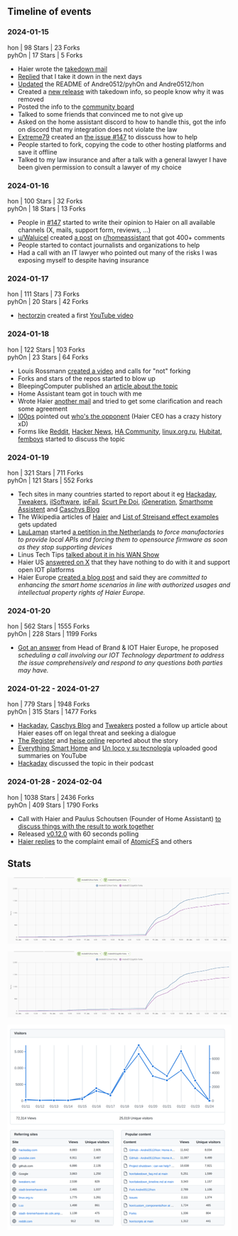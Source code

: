 ## Timeline of events

### 2024-01-15
hon | 98 Stars | 23 Forks  
pyhOn | 17 Stars | 5 Forks  

- Haier wrote the [takedown mail](https://github.com/Andre0512/hon/blob/main/takedown_faq.md#what-did-haier-wrote)
- [Replied](https://github.com/Andre0512/hon/blob/main/takedown_faq.md#what-did-you-answer-haier) that I take it down in the next days
- [Updated](https://github.com/Andre0512/hon/commit/14f133f3f471bf0b46a7ba3cd2e524b45446d125) the README of Andre0512/pyhOn and Andre0512/hon
- Created a [new release](https://github.com/Andre0512/hon/releases/tag/v0.11.0) with takedown info, so people know why it was removed
- Posted the info to the [community board](https://community.home-assistant.io/t/integration-with-haier-hon-app/322490/159?u=andre0512)
- Talked to some friends that convinced me to not give up
- Asked on the home assistant discord to how to handle this, got the info on discord that my integration does not violate the law
- [Extreme79](https://github.com/Extreme79) created an [the issue #147](https://github.com/Andre0512/hon/issues/147) to disscuss how to help
- People started to fork, copying the code to other hosting platforms and save it offline
- Talked to my law insurance and after a talk with a general lawyer I have been given permission to consult a lawyer of my choice

### 2024-01-16
hon | 100 Stars | 32 Forks  
pyhOn | 18 Stars | 13 Forks  

- People in [#147](https://github.com/Andre0512/hon/issues/147) started to write their opinion to Haier on all available channels (X, mails, support form, reviews, ...)
- [u/Waluicel](https://www.reddit.com/user/Waluicel/) created [a post](https://www.reddit.com/r/homeassistant/comments/197xc0m/haier_is_shutting_down_the_hacs_integration_hon/) on [r/homeassistant](https://www.reddit.com/r/homeassistant) that got 400+ comments
- People started to contact journalists and organizations to help
- Had a call with an IT lawyer who pointed out many of the risks I was exposing myself to despite having insurance

### 2024-01-17
hon | 111 Stars | 73 Forks  
pyhOn | 20 Stars | 42 Forks  

- [hectorzin](https://github.com/hectorzin) created a first [YouTube video](https://www.youtube.com/watch?v=u2rEVW0grsk)

### 2024-01-18
hon | 122 Stars | 103 Forks  
pyhOn | 23 Stars | 64 Forks  

- Louis Rossmann [created a video](https://www.youtube.com/watch?v=RcSnd3cyti0) and calls for "not" forking
- Forks and stars of the repos started to blow up
- BleepingComputer published an [article about the topic](https://www.bleepingcomputer.com/news/security/haier-hits-home-assistant-plugin-dev-with-takedown-notice/)
- Home Assistant team got in touch with me
- Wrote Haier [another mail](https://github.com/Andre0512/hon/blob/main/takedown_faq.md#what-did-you-answer-haier) and tried to get some clarification and reach some agreement
- [l00ps](https://github.com/l00ps) pointed out [who's the opponent](https://github.com/Andre0512/hon/issues/147#issuecomment-1899191758) (Haier CEO has a crazy history xD)
- Forms like [Reddit](https://www.reddit.com/r/homeassistant/comments/199uzbu/haier_attacks_home_assistant_destroys_open_source/), [Hacker News](https://news.ycombinator.com/item?id=39044932), [HA Community](https://community.home-assistant.io/t/haier-hits-home-assistant-plugin-dev-with-takedown-notice-lets-fork/675784), [linux.org.ru](https://www.linux.org.ru/news/opensource/17493319), [Hubitat](https://community.hubitat.com/t/haier-europe-sends-take-down-notice-to-ha-developer/132166), [femboys](https://femboys.bar/post/292973) started to discuss the topic

### 2024-01-19
hon | 321 Stars | 711 Forks  
pyhOn | 121 Stars | 552 Forks  

- Tech sites in many countries started to report about it eg [Hackaday](https://hackaday.com/2024/01/19/haier-threatens-legal-action-against-home-assistant-plugin-developer/), [Tweakers](https://tweakers.net/nieuws/217750/haier-stuurt-takedownverzoek-aan-home-assistant-plug-inontwikkelaar.html), [ilSoftware](https://www.ilsoftware.it/focus/smart-home-offline-per-svincolarsi-dagli-ecosistemi-chiusi-dei-singoli-produttori/), [ipFail](https://ipfail.org/broken-internet/haier-troll-vs-home-assistant/), [Scurt Pe Doi](https://scurtpedoi.ro/diverse/2024/haier-vs-home-assistant-controlul-open-source.html3), [iGeneration](https://www.igen.fr/domotique/2024/01/domotique-haier-veut-son-tour-bloquer-une-integration-dans-home-assistant-141587), [Smarthome Assistent](https://www.smarthomeassistent.de/home-assistant-haier-verbietet-den-einsatz-von-plugins/) and [Caschys Blog](https://stadt-bremerhaven.de/home-assistant-haier-geht-gegen-plugin-entwickler-vor/)
- The Wikipedia articles of [Haier](https://en.wikipedia.org/wiki/Haier#Controversy) and [List of Streisand effect examples](https://en.wikipedia.org/wiki/List_of_Streisand_effect_examples#By_businesses) gets updated
- [LauLaman](https://github.com/LauLaman) started [a petition in the Netherlands](https://www.petitie24.nl/petitie/5069/smart-home-lokaal-continu%C3%AFteit-en-veiligheid) _to force manufactories to provide local APIs and forcing them to opensource firmware as soon as they stop supporting devices_
- Linus Tech Tips [talked about it in his WAN Show](https://www.youtube.com/watch?v=FBQVPOSeRe8&t=6580s)
- Haier US [answered on X](https://www.reddit.com/r/homeassistant/comments/19a615l/haier_us_supports_home_assistant_and_open_iot/) that they have nothing to do with it and support open IOT platforms
- Haier Europe [created a blog post](https://corporate.haier-europe.com/press-release/hon-app-a-message-about-our-iot-and-ecosystem-vision/) and said they are _committed to enhancing the smart home scenarios in line with authorized usages and intellectual property rights of Haier Europe._  

### 2024-01-20
hon | 562 Stars | 1555 Forks  
pyhOn | 228 Stars | 1199 Forks  

- [Got an answer](https://github.com/Andre0512/hon/blob/main/takedown_faq.md#what-was-haiers-reaction) from Head of Brand & IOT Haier Europe, he proposed _scheduling a call involving our IOT Technology department to address the issue comprehensively and respond to any questions both parties may have._

### 2024-01-22 - 2024-01-27
hon | 779 Stars | 1948 Forks  
pyhOn | 315 Stars | 1477 Forks
- [Hackaday](https://hackaday.com/2024/01/22/haier-europe-eases-off-on-legal-threat-and-seeks-dialogue/), [Caschys Blog](https://stadt-bremerhaven.de/haier-und-home-assistant-es-koennte-weitergehen/) and [Tweakers](https://tweakers.net/nieuws/217840/haier-trekt-takedownverzoek-aan-plug-indeveloper-in-geeft-api-calls-de-schuld.html) posted a follow up article about Haier eases off on legal threat and seeking a dialogue
- [The Register](https://www.theregister.com/2024/01/22/haier_plugin_takedown/) and [heise online](https://www.heise.de/news/Hausgeraete-Hersteller-wollte-Open-Source-Projekt-loeschen-lassen-Loesung-in-Sicht-9606349.html) reported about the story
- [Everything Smart Home](https://www.youtube.com/watch?v=ayG7o74kdbc) and [Un loco y su tecnología](https://www.youtube.com/watch?v=P-kjoy1CS38) uploaded good summaries on YouTube
- [Hackaday](https://hackaday.com/2024/01/26/hackaday-podcast-episode-254-ai-hijack-guy-and-water-rockets-fly/#more-660935) discussed the topic in their podcast

### 2024-01-28 - 2024-02-04
hon | 1038 Stars | 2436 Forks  
pyhOn | 409 Stars | 1790 Forks
- Call with Haier and Paulus Schoutsen (Founder of Home Assistant) [to discuss things with the result to work together](https://github.com/Andre0512/hon/issues/147#issuecomment-1915355303)
- Released [v0.12.0](https://github.com/Andre0512/hon/releases/tag/v0.12.0) with 60 seconds polling
- [Haier replies](https://github.com/Andre0512/hon/issues/147#issuecomment-1923622715) to the complaint email of [AtomicFS](https://github.com/AtomicFS) and others

## Stats

![Forks](assets/forks.png)

![Stars](assets/stars.png)

![Github Stats](assets/github_stats.png)
